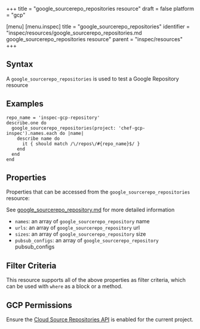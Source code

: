 +++
title = "google_sourcerepo_repositories resource"
draft = false
platform = "gcp"

[menu]
  [menu.inspec]
    title = "google_sourcerepo_repositories"
    identifier = "inspec/resources/google_sourcerepo_repositories.md google_sourcerepo_repositories resource"
    parent = "inspec/resources"
+++


## Syntax
A `google_sourcerepo_repositories` is used to test a Google Repository resource

## Examples
```
repo_name = 'inspec-gcp-repository'
describe.one do
  google_sourcerepo_repositories(project: 'chef-gcp-inspec').names.each do |name|
    describe name do
      it { should match /\/repos\/#{repo_name}$/ }
    end
  end
end
```

## Properties
Properties that can be accessed from the `google_sourcerepo_repositories` resource:

See [google_sourcerepo_repository.md](google_sourcerepo_repository.md) for more detailed information
  * `names`: an array of `google_sourcerepo_repository` name
  * `urls`: an array of `google_sourcerepo_repository` url
  * `sizes`: an array of `google_sourcerepo_repository` size
  * `pubsub_configs`: an array of `google_sourcerepo_repository` pubsub_configs

## Filter Criteria
This resource supports all of the above properties as filter criteria, which can be used
with `where` as a block or a method.

## GCP Permissions

Ensure the [Cloud Source Repositories API](https://console.cloud.google.com/apis/library/sourcerepo.googleapis.com/) is enabled for the current project.
